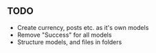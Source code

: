 ## TODO
- Create currency, posts etc. as it's own models
- Remove "Success" for all models
- Structure models, and files in folders